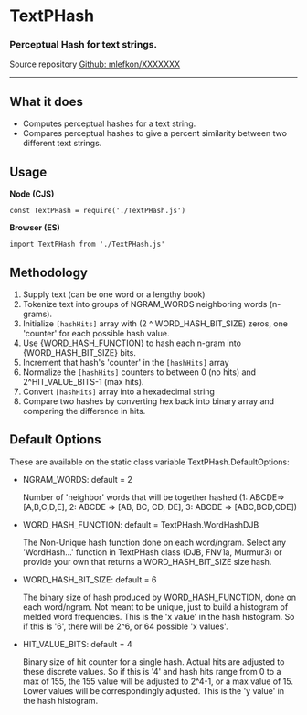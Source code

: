 # TextPHash
### Perceptual Hash for text strings.

Source repository [Github: mlefkon/XXXXXXX](https://github.com/mlefkon/XXXXXXX)

---

## What it does

- Computes perceptual hashes for a text string.
- Compares perceptual hashes to give a percent similarity between two different text strings.

## Usage

**Node (CJS)**

    const TextPHash = require('./TextPHash.js')


**Browser (ES)**

    import TextPHash from './TextPHash.js'

## Methodology
1.  Supply text (can be one word or a lengthy book)
2.  Tokenize text into groups of NGRAM_WORDS neighboring words (n-grams). 
3.  Initialize `[hashHits]` array with (2 ^ WORD_HASH_BIT_SIZE) zeros, one 'counter' for each possible hash value. 
4.  Use {WORD_HASH_FUNCTION} to hash each n-gram into {WORD_HASH_BIT_SIZE} bits.
5.  Increment that hash's 'counter' in the `[hashHits]` array
6.  Normalize the `[hashHits]` counters to between 0 (no hits) and 2^HIT_VALUE_BITS-1 (max hits).
7.  Convert `[hashHits]` array into a hexadecimal string
8.  Compare two hashes by converting hex back into binary array and comparing the difference in hits.

## Default Options

These are available on the static class variable TextPHash.DefaultOptions:

- NGRAM_WORDS: default = 2
    
    Number of 'neighbor' words that will be together hashed (1: ABCDE=>[A,B,C,D,E], 2: ABCDE => [AB, BC, CD, DE], 3: ABCDE => [ABC,BCD,CDE])

- WORD_HASH_FUNCTION: default = TextPHash.WordHashDJB

    The Non-Unique hash function done on each word/ngram.  Select any 'WordHash...' function in TextPHash class (DJB, FNV1a, Murmur3) or provide your own that returns a WORD_HASH_BIT_SIZE size hash.

- WORD_HASH_BIT_SIZE: default = 6

    The binary size of hash produced by WORD_HASH_FUNCTION, done on each word/ngram. Not meant to be unique, just to build a histogram of melded word frequencies. This is the 'x value' in the hash histogram. So if this is '6', there will be 2^6, or 64 possible 'x values'.

- HIT_VALUE_BITS: default = 4

    Binary size of hit counter for a single hash. Actual hits are adjusted to these discrete values.  So if this is '4' and hash hits range from 0 to a max of 155, the 155 value will be adjusted to 2^4-1, or a max value of 15.  Lower values will be correspondingly adjusted. This is the 'y value' in the hash histogram.


